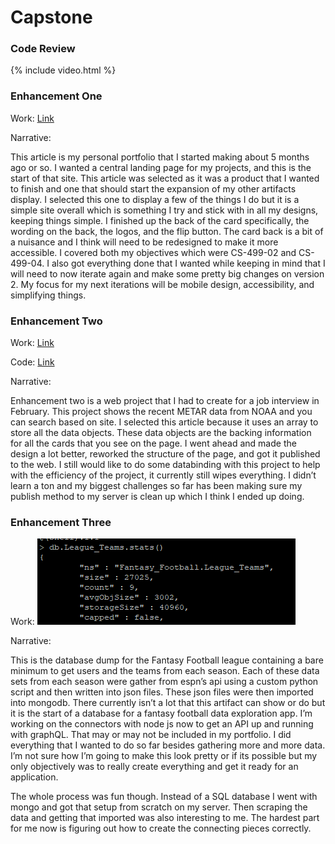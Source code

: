 # Capstone

### Code Review 

{% include video.html %}

### Enhancement One
Work: [Link](https://stevenfowler.dev)

Narrative:

This article is my personal portfolio that I started making about 5 months ago or so. I wanted a central landing page for my projects, and this is the start of that site.  This article was selected as it was a product that I wanted to finish and one that should start the expansion of my other artifacts display. I selected this one to display a few of the things I do but it is a simple site overall which is something I try and stick with in all my designs, keeping things simple. I finished up the back of the card specifically, the wording on the back, the logos, and the flip button. The card back is a bit of a nuisance and I think will need to be redesigned to make it more accessible. I covered both my objectives which were CS-499-02 and CS-499-04. I also got everything done that I wanted while keeping in mind that I will need to now iterate again and make some pretty big changes on version 2. My focus for my next iterations will be mobile design, accessibility, and simplifying things. 


### Enhancement Two 
Work: [Link](https://metar.stevenfowler.dev)

Code: [Link](https://github.com/stevenfowler16/Metar-webapp)

Narrative:

Enhancement two is a web project that I had to create for a job interview in February. This project shows the recent METAR data from NOAA and you can search based on site. I selected this article because it uses an array to store all the data objects. These data objects are the backing information for all the cards that you see on the page. I went ahead and made the design a lot better, reworked the structure of the page, and got it published to the web. I still would like to do some databinding with this project to help with the efficiency of the project, it currently still wipes everything. I didn’t learn a ton and my biggest challenges so far has been making sure my publish method to my server is clean up which I think I ended up doing. 

### Enhancement Three
Work: 
![Database Image](/images/enhancement3.png)

Narrative: 

This is the database dump for the Fantasy Football league containing a bare minimum to get users and the teams from each season. Each of these data sets from each season were gather from espn’s api using a custom python script and then written into json files. These json files were then imported into mongodb. There currently isn’t a lot that this artifact can show or do but it is the start of a database for a fantasy football data exploration app. I’m working on the connectors with node js now to get an API up and running with graphQL. That may or may not be included in my portfolio. I did everything that I wanted to do so far besides gathering more and more data. I’m not sure how I’m going to make this look pretty or if its possible but my only objectively was to really create everything and get it ready for an application. 

The whole process was fun though. Instead of a SQL database I went with mongo and got that setup from scratch on my server. Then scraping the data and getting that imported was also interesting to me. The hardest part for me now is figuring out how to create the connecting pieces correctly. 
